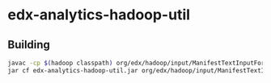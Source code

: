 edx-analytics-hadoop-util
=========================

Building
--------

```bash
javac -cp $(hadoop classpath) org/edx/hadoop/input/ManifestTextInputFormat.java
jar cf edx-analytics-hadoop-util.jar org/edx/hadoop/input/ManifestTextInputFormat.class
```
